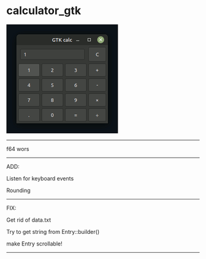 # calculator_gtk

![calculator_gtk](https://github.com/antonovmike/calculator_gtk/blob/main/calculator_gtk.gif)

--------------------

f64 wors

--------------------

ADD:

Listen for keyboard events

Rounding

--------------------

FIX:

Get rid of data.txt

Try to get string from Entry::builder()

make Entry scrollable!

--------------------